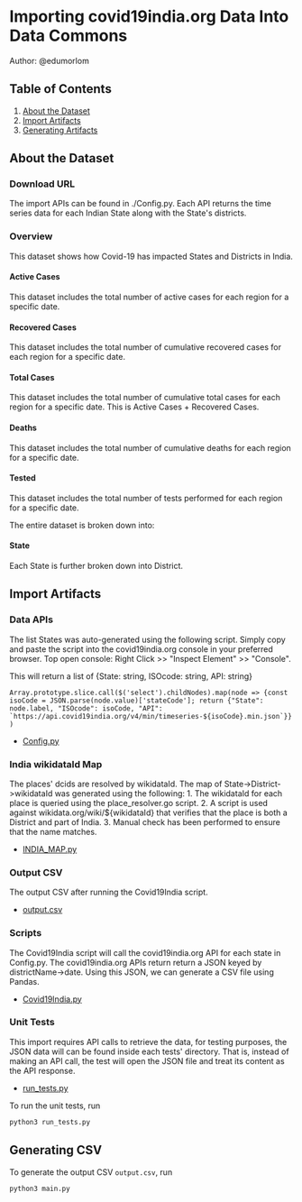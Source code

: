 # Importing covid19india.org Data Into Data Commons

Author: @edumorlom

## Table of Contents

1. [About the Dataset](#about-the-dataset)
1. [Import Artifacts](#import-artifacts)
1. [Generating Artifacts](#generating-artifacts)

## About the Dataset

### Download URL

The import APIs can be found in ./Config.py.
Each API returns the time series data for each Indian State along with the State's districts.

### Overview

This dataset shows how Covid-19 has impacted States and Districts in India.

#### Active Cases

This dataset includes the total number of active cases for each region for a specific date.

#### Recovered Cases

This dataset includes the total number of cumulative recovered cases for each region for a specific date.

#### Total Cases

This dataset includes the total number of cumulative total cases for each region for a specific date. This is Active Cases + Recovered Cases.

#### Deaths

This dataset includes the total number of cumulative deaths for each region for a specific date.

#### Tested

This dataset includes the total number of tests performed for each region for a specific date.

The entire dataset is broken down into:

#### State

Each State is further broken down into District.

## Import Artifacts

### Data APIs

The list States was auto-generated using the following script.
Simply copy and paste the script into the covid19india.org console in your preferred browser.
Top open console: Right Click >> "Inspect Element" >> "Console".

This will return a list of {State: string, ISOcode: string, API: string}

```Array.prototype.slice.call($('select').childNodes).map(node => {const isoCode = JSON.parse(node.value)['stateCode']; return {"State": node.label, "ISOcode": isoCode, "API": `https://api.covid19india.org/v4/min/timeseries-${isoCode}.min.json`}})```

- [Config.py](Config.py)

### India wikidataId Map

The places' dcids are resolved by wikidataId.
The map of State->District->wikidataId was generated using the following:
    1. The wikidataId for each place is queried using the place_resolver.go script.
    2. A script is used against wikidata.org/wiki/${wikidataId} that verifies that the place is both a District and part of India.
    3. Manual check has been performed to ensure that the name matches.

- [INDIA_MAP.py](INDIA_MAP.py)

### Output CSV

The output CSV after running the Covid19India script.

- [output.csv](output/output.csv)

### Scripts

The Covid19India script will call the covid19india.org API for each state in Config.py.
The covid19india.org APIs return return a JSON keyed by districtName->date.
Using this JSON, we can generate a CSV file using Pandas.

- [Covid19India.py](Covid19India.py)

### Unit Tests

This import requires API calls to retrieve the data, for testing purposes, the JSON data will can be found inside each tests' directory. That is, instead of making an API call, the test will open the JSON file and treat its content as the API response.

- [run_tests.py](run_tests.py)

To run the unit tests, run

``` bash
python3 run_tests.py
```

## Generating CSV

To generate the output CSV `output.csv`, run

``` bash
python3 main.py
```
